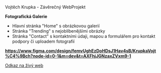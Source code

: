 Vojtěch Krupka - Závěrečný WebProjekt

**Fotografická Galerie**
- Hlavní stránka "Home" s obrázkovou galerií
- Stránka "Trending" s nejoblíbenějšími obrázky
- Stránka "Contact" s kontaktními údaji, mapou a formulářem pro kontakt podpory či uploadem fotografií
 
**https://www.figma.com/design/femvUghEzDoHDsJ1Hav4sB/KrupkaVojt%C4%9Bch?node-id=0-1&m=dev&t=AXFhjJGNzaxZVxm9-1**

[Odkaz na živý web](https://pslib-cz.github.io/2024-p2b-web-projekt-VojtechKrupka/)
